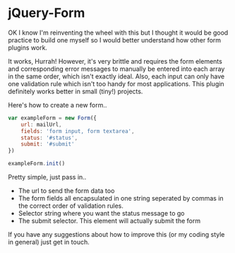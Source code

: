 jQuery-Form
===========

OK I know I'm reinventing the wheel with this but I thought it would be good practice to build one myself so I would better understand how other form plugins work.

It works, Hurrah! However, it's very brittle and requires the form elements and corresponding error messages to manually be entered into each array in the same order, which isn't exactly ideal. Also, each input can only have one validation rule which isn't too handy for most applications. This plugin definitely works better in small (tiny!) projects.

Here's how to create a new form..

```JavaScript
var exampleForm = new Form({
	url: mailUrl,
    fields: 'form input, form textarea',
    status: '#status',
    submit: '#submit'
})

exampleForm.init()
```
Pretty simple, just pass in..

* The url to send the form data too
* The form fields all encapsulated in one string seperated by commas in the correct order of validation rules.
* Selector string where you want the status message to go
* The submit selector. This element will actually submit the form 

If you have any suggestions about how to improve this (or my coding style in general) just get in touch.

